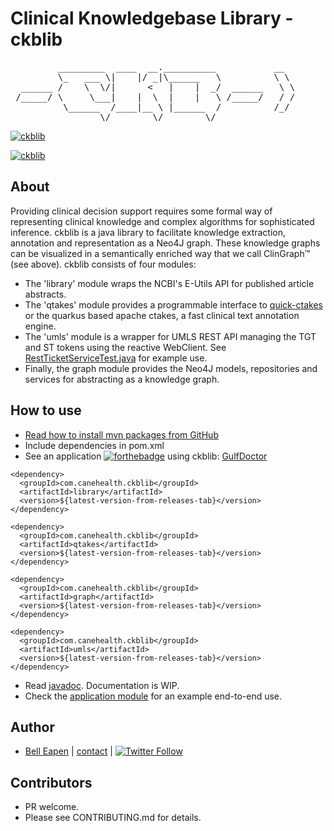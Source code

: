# Clinical Knowledgebase Library  - ckblib
<pre>
         _________  ____  __.__________           __
         \_   ___ \|    |/ _|\______   \          \ \
  ______ /    \  \/|      <   |    |  _/  ______   \ \
 /_____/ \     \___|    |  \  |    |   \ /_____/   / /
          \______  /____|__ \ |______  /          /_/
                 \/        \/        \/
</pre>
[![ckblib](https://forthebadge.com/images/badges/made-with-java.svg)](https://dermatologist.co.in)

[![ckblib](https://github.com/dermatologist/ckblib/blob/develop/notes/dermml.jpg)](https://gulfdoctor.net)

## About

Providing clinical decision support requires some formal way of representing clinical knowledge and complex algorithms for sophisticated inference. ckblib is a java library to facilitate knowledge extraction, annotation and representation as a Neo4J graph. These knowledge graphs can be visualized in a semantically enriched way that we call ClinGraph™ (see above). ckblib consists of four modules:

* The 'library' module wraps the NCBI's E-Utils API for published article abstracts.
* The 'qtakes' module provides a programmable interface to [quick-ctakes](https://github.com/dermatologist/quick-ctakes) or the quarkus based apache ctakes, a fast clinical text annotation engine.
* The 'umls' module is a wrapper for UMLS REST API managing the TGT and ST tokens using the reactive WebClient. See [RestTicketServiceTest.java](https://github.com/dermatologist/ckblib/blob/develop/umls/src/test/java/com/canehealth/ckblib/umls/service/RestTicketServiceTest.java) for example use.
* Finally, the graph module provides the Neo4J models, repositories and services for abstracting as a knowledge graph.

## How to use

* [Read how to install mvn packages from GitHub](https://docs.github.com/en/packages/guides/configuring-apache-maven-for-use-with-github-packages#installing-a-package)
* Include dependencies in pom.xml
* See an application [![forthebadge](https://forthebadge.com/images/badges/built-with-love.svg)](https://gulfdoctor.net) using ckblib: [GulfDoctor](https://gulfdoctor.net)

```
<dependency>
  <groupId>com.canehealth.ckblib</groupId>
  <artifactId>library</artifactId>
  <version>${latest-version-from-releases-tab}</version>
</dependency>

<dependency>
  <groupId>com.canehealth.ckblib</groupId>
  <artifactId>qtakes</artifactId>
  <version>${latest-version-from-releases-tab}</version>
</dependency>

<dependency>
  <groupId>com.canehealth.ckblib</groupId>
  <artifactId>graph</artifactId>
  <version>${latest-version-from-releases-tab}</version>
</dependency>

<dependency>
  <groupId>com.canehealth.ckblib</groupId>
  <artifactId>umls</artifactId>
  <version>${latest-version-from-releases-tab}</version>
</dependency>
```
* Read [javadoc](https://dermatologist.github.io/ckblib/index.html). Documentation is WIP.
* Check the [application module](https://github.com/dermatologist/ckblib/blob/develop/application/src/main/java/com/canehealth/ckblib/application/DemoApplication.java) for an example end-to-end use.

## Author

* [Bell Eapen](https://nuchange.ca) | [contact](https://nuchange.ca/contact) | [![Twitter Follow](https://img.shields.io/twitter/follow/beapen?style=social)](https://twitter.com/beapen)

## Contributors
* PR welcome.
* Please see CONTRIBUTING.md for details.
